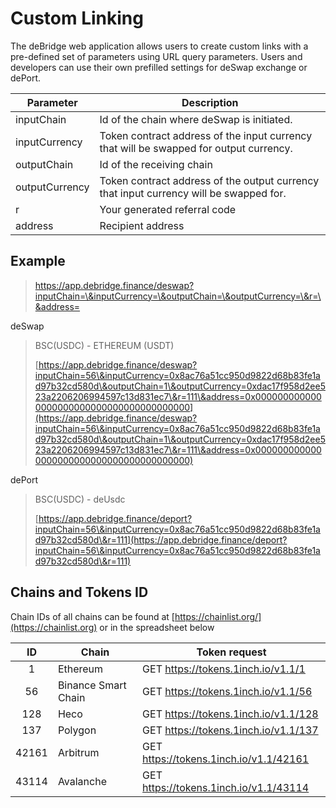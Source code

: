 # Custom Linking

The deBridge web application allows users to create custom links with a pre-defined set of parameters using URL query parameters. Users and developers can use their own prefilled settings for deSwap exchange or dePort.​

| Parameter      | Description                                                                            |
| -------------- | -------------------------------------------------------------------------------------- |
| inputChain     | Id of the chain where deSwap is initiated.                                             |
| inputCurrency  | Token contract address of the input currency that will be swapped for output currency. |
| outputChain    | Id of the receiving chain                                                              |
| outputCurrency | Token contract address of the output currency that input currency will be swapped for. |
| r              | Your generated referral code                                                           |
| address        | Recipient address                                                                      |

## Example <a href="#example" id="example"></a>

> https://app.debridge.finance/deswap?inputChain=\&inputCurrency=\&outputChain=\&outputCurrency=\&r=\&address=

deSwap

> BSC(USDC) - ETHEREUM (USDT)
>
> ​[https://app.debridge.finance/deswap?inputChain=56\&inputCurrency=0x8ac76a51cc950d9822d68b83fe1ad97b32cd580d\&outputChain=1\&outputCurrency=0xdac17f958d2ee523a2206206994597c13d831ec7\&r=111\&address=0x0000000000000000000000000000000000000000](https://app.debridge.finance/deswap?inputChain=56\&inputCurrency=0x8ac76a51cc950d9822d68b83fe1ad97b32cd580d\&outputChain=1\&outputCurrency=0xdac17f958d2ee523a2206206994597c13d831ec7\&r=111\&address=0x0000000000000000000000000000000000000000)​

dePort

> BSC(USDC) - deUsdc
>
> ​[https://app.debridge.finance/deport?inputChain=56\&inputCurrency=0x8ac76a51cc950d9822d68b83fe1ad97b32cd580d\&r=111](https://app.debridge.finance/deport?inputChain=56\&inputCurrency=0x8ac76a51cc950d9822d68b83fe1ad97b32cd580d\&r=111)​

## Chains and Tokens ID <a href="#chains-and-tokens-id" id="chains-and-tokens-id"></a>

Chain IDs of all chains can be found at [https://chainlist.org/](https://chainlist.org) or in the spreadsheet below

|   ID  | Chain               | Token request                          |
| :---: | ------------------- | -------------------------------------- |
|   1   | Ethereum            | GET https://tokens.1inch.io/v1.1/1     |
|   56  | Binance Smart Chain | GET https://tokens.1inch.io/v1.1/56    |
|  128  | Heco                | GET https://tokens.1inch.io/v1.1/128   |
|  137  | Polygon             | GET https://tokens.1inch.io/v1.1/137   |
| 42161 | Arbitrum            | GET https://tokens.1inch.io/v1.1/42161 |
| 43114 | Avalanche           | GET https://tokens.1inch.io/v1.1/43114 |
